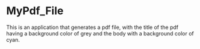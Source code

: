 # MyPdf_File
This is an application that generates a pdf file, with the title of the pdf having a background color of grey and the body with a background color of cyan.
